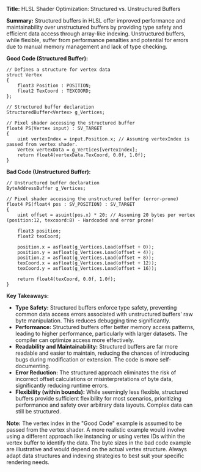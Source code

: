 **Title:** HLSL Shader Optimization: Structured vs. Unstructured Buffers

**Summary:** Structured buffers in HLSL offer improved performance and maintainability over unstructured buffers by providing type safety and efficient data access through array-like indexing.  Unstructured buffers, while flexible, suffer from performance penalties and potential for errors due to manual memory management and lack of type checking.


**Good Code (Structured Buffer):**

```hlsl
// Defines a structure for vertex data
struct Vertex
{
    float3 Position : POSITION;
    float2 TexCoord : TEXCOORD;
};

// Structured buffer declaration
StructuredBuffer<Vertex> g_Vertices;

// Pixel shader accessing the structured buffer
float4 PS(Vertex input) : SV_TARGET
{
    uint vertexIndex = input.Position.x; // Assuming vertexIndex is passed from vertex shader.
    Vertex vertexData = g_Vertices[vertexIndex];
    return float4(vertexData.TexCoord, 0.0f, 1.0f); 
}
```

**Bad Code (Unstructured Buffer):**

```hlsl
// Unstructured buffer declaration
ByteAddressBuffer g_Vertices;

// Pixel shader accessing the unstructured buffer (error-prone)
float4 PS(float4 pos : SV_POSITION) : SV_TARGET
{
    uint offset = asuint(pos.x) * 20; // Assuming 20 bytes per vertex (position:12, texcoord:8) - Hardcoded and error prone!

    float3 position;
    float2 texCoord;

    position.x = asfloat(g_Vertices.Load(offset + 0));
    position.y = asfloat(g_Vertices.Load(offset + 4));
    position.z = asfloat(g_Vertices.Load(offset + 8));
    texCoord.x = asfloat(g_Vertices.Load(offset + 12));
    texCoord.y = asfloat(g_Vertices.Load(offset + 16));

    return float4(texCoord, 0.0f, 1.0f);
}
```

**Key Takeaways:**

* **Type Safety:** Structured buffers enforce type safety, preventing common data access errors associated with unstructured buffers' raw byte manipulation.  This reduces debugging time significantly.
* **Performance:** Structured buffers offer better memory access patterns, leading to higher performance, particularly with larger datasets.  The compiler can optimize access more effectively.
* **Readability and Maintainability:** Structured buffers are far more readable and easier to maintain, reducing the chances of introducing bugs during modification or extension.  The code is more self-documenting.
* **Error Reduction:** The structured approach eliminates the risk of incorrect offset calculations or misinterpretations of byte data, significantly reducing runtime errors.
* **Flexibility (within bounds):** While seemingly less flexible, structured buffers provide sufficient flexibility for most scenarios, prioritizing performance and safety over arbitrary data layouts.  Complex data can still be structured.


**Note:**  The vertex index in the "Good Code" example is assumed to be passed from the vertex shader. A more realistic example would involve using a different approach like instancing or using vertex IDs within the vertex buffer to identify the data.  The byte sizes in the bad code example are illustrative and would depend on the actual vertex structure.  Always adapt data structures and indexing strategies to best suit your specific rendering needs.

